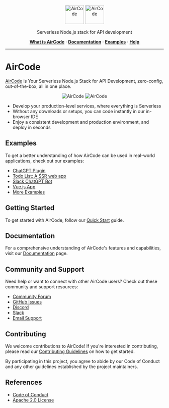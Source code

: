 <p align="center">
  <img src="https://user-images.githubusercontent.com/1651946/226529633-6a40a134-c783-42d0-8626-ba8a6e51f96e.png#gh-light-mode-only" height="60" style="max-width: 100%" alt="AirCode" />
  <img src="https://user-images.githubusercontent.com/1651946/226529630-9c331df6-b8c2-4429-be02-2a198bfe5ed3.png#gh-dark-mode-only" height="60" style="max-width: 100%" alt="AirCode" />
</p>

<p align="center">Serverless Node.js stack for API development</p>

<p align="center">
  <a href="https://aircode.io"><strong>What is AirCode</strong></a> ·
  <a href="https://docs.aircode.io"><strong>Documentation</strong></a> ·
  <a href="./examples/"><strong>Examples</strong></a> ·
  <a href="https://docs.aircode.io/help"><strong>Help</strong></a>
</p>

---

# AirCode

[AirCode](https://aircode.io) is Your Serverless Node.js Stack for API Development, zero-config, out-of-the-box, all in one place.

<p align="center">
  <img src="https://user-images.githubusercontent.com/558368/226536572-894eae82-d0fb-4cef-8767-dd25d6142b47.png#gh-light-mode-only" style="max-width: 100%" alt="AirCode" />
  <img src="https://user-images.githubusercontent.com/558368/226536599-e2537311-a773-45eb-bbf3-850cb21ecc98.png#gh-dark-mode-only" style="max-width: 100%" alt="AirCode" />
</p>

- Develop your production-level services, where everything is Serverless
- Without any downloads or setups, you can code instantly in our in-browser IDE
- Enjoy a consistent development and production environment, and deploy in seconds

## Examples

To get a better understanding of how AirCode can be used in real-world applications, check out our examples:

- [ChatGPT Plugin](https://github.com/AirCodeLabs/aircode/tree/main/examples/chatgpt-plugin)
- [Todo List: A SSR web app](https://github.com/AirCodeLabs/aircode/tree/main/examples/todolist-ssr/)
- [Slack ChatGPT Bot](https://github.com/AirCodeLabs/aircode/tree/main/examples/slack-chatgpt-bot/)
- [Vue.js App](https://github.com/AirCodeLabs/aircode/tree/main/examples/vue3-app/)
- [More Examples](https://github.com/AirCodeLabs/aircode/tree/main/examples/)

## Getting Started

To get started with AirCode, follow our [Quick Start](https://docs.aircode.io/getting-started/) guide.

## Documentation

For a comprehensive understanding of AirCode's features and capabilities, visit our [Documentation](https://docs.aircode.io) page.

## Community and Support

Need help or want to connect with other AirCode users? Check out these community and support resources:

- [Community Forum](https://github.com/AirCodeLabs/aircode/discussions)
- [GitHub Issues](https://github.com/aircodelabs/aircode/issues)
- [Discord](https://discord.com/invite/XrMVdYdEuY)
- [Slack](https://join.slack.com/t/aircodecommunity/shared_invite/zt-1zve3siau-c6Y7DvLRJ3RtZVnaXJWX3A)
- [Email Support](https://docs.aircode.io/help)

## Contributing

We welcome contributions to AirCode! If you're interested in contributing, please read our [Contributing Guidelines](CONTRIBUTING.md) on how to get started.

By participating in this project, you agree to abide by our Code of Conduct and any other guidelines established by the project maintainers.

## References

- [Code of Conduct](./CODE_OF_CONDUCT.md)
- [Apache 2.0 License](./LICENSE)
